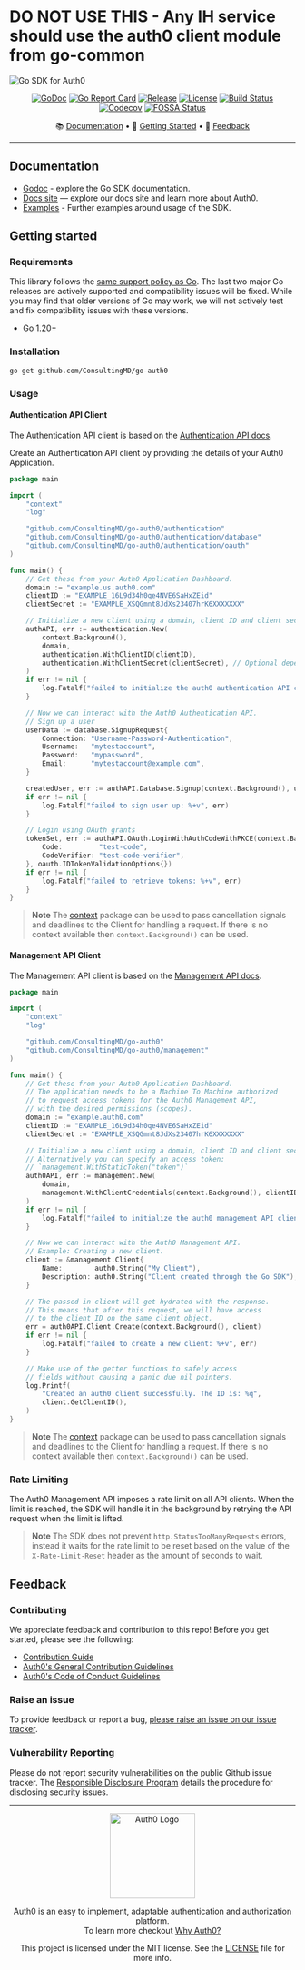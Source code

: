 # DO NOT USE THIS - Any IH service should use the auth0 client module from go-common

![Go SDK for Auth0](https://cdn.auth0.com/website/sdks/banners/go-auth0-banner.png)

<div align="center">

[![GoDoc](https://pkg.go.dev/badge/github.com/ConsultingMD/go-auth0.svg)](https://pkg.go.dev/github.com/ConsultingMD/go-auth0)
[![Go Report Card](https://goreportcard.com/badge/github.com/ConsultingMD/go-auth0?style=flat-square)](https://goreportcard.com/report/github.com/ConsultingMD/go-auth0)
[![Release](https://img.shields.io/github/v/release/ConsultingMD/go-auth0?include_prereleases&style=flat-square)](https://github.com/ConsultingMD/go-auth0/releases)
[![License](https://img.shields.io/github/license/ConsultingMD/go-auth0.svg?style=flat-square)](https://github.com/ConsultingMD/go-auth0/blob/main/LICENSE)
[![Build Status](https://img.shields.io/github/actions/workflow/status/ConsultingMD/go-auth0/main.yml?branch=main&style=flat-square)](https://github.com/ConsultingMD/go-auth0/actions?query=branch%3Amain)
[![Codecov](https://img.shields.io/codecov/c/github/ConsultingMD/go-auth0?style=flat-square)](https://codecov.io/gh/ConsultingMD/go-auth0)
[![FOSSA Status](https://app.fossa.com/api/projects/git%2Bgithub.com%2Fauth0%2Fgo-auth0.svg?type=shield)](https://app.fossa.com/projects/git%2Bgithub.com%2Fauth0%2Fgo-auth0?ref=badge_shield)

📚 [Documentation](#documentation) • 🚀 [Getting Started](#getting-started) • 💬 [Feedback](#feedback)

</div>



-------------------------------------

## Documentation

- [Godoc](https://pkg.go.dev/github.com/ConsultingMD/go-auth0) - explore the Go SDK documentation.
- [Docs site](https://www.auth0.com/docs) — explore our docs site and learn more about Auth0.
- [Examples](./EXAMPLES.md) - Further examples around usage of the SDK.

## Getting started

### Requirements

This library follows the [same support policy as Go](https://go.dev/doc/devel/release#policy). The last two major Go releases are actively supported and compatibility issues will be fixed. While you may find that older versions of Go may work, we will not actively test and fix compatibility issues with these versions.

- Go 1.20+

### Installation

```shell
go get github.com/ConsultingMD/go-auth0
```

### Usage

#### Authentication API Client

The Authentication API client is based on the [Authentication API docs](https://auth0.com/docs/api/authentication).

Create an Authentication API client by providing the details of your Auth0 Application.

```go
package main

import (
	"context"
	"log"

	"github.com/ConsultingMD/go-auth0/authentication"
	"github.com/ConsultingMD/go-auth0/authentication/database"
	"github.com/ConsultingMD/go-auth0/authentication/oauth"
)

func main() {
	// Get these from your Auth0 Application Dashboard.
	domain := "example.us.auth0.com"
	clientID := "EXAMPLE_16L9d34h0qe4NVE6SaHxZEid"
	clientSecret := "EXAMPLE_XSQGmnt8JdXs23407hrK6XXXXXXX"

	// Initialize a new client using a domain, client ID and client secret.
	authAPI, err := authentication.New(
		context.Background(),
		domain,
		authentication.WithClientID(clientID),
		authentication.WithClientSecret(clientSecret), // Optional depending on the grants used
	)
	if err != nil {
		log.Fatalf("failed to initialize the auth0 authentication API client: %+v", err)
	}

	// Now we can interact with the Auth0 Authentication API.
	// Sign up a user
	userData := database.SignupRequest{
		Connection: "Username-Password-Authentication",
		Username:   "mytestaccount",
		Password:   "mypassword",
		Email:      "mytestaccount@example.com",
	}

	createdUser, err := authAPI.Database.Signup(context.Background(), userData)
	if err != nil {
		log.Fatalf("failed to sign user up: %+v", err)
	}

	// Login using OAuth grants
	tokenSet, err := authAPI.OAuth.LoginWithAuthCodeWithPKCE(context.Background(), oauth.LoginWithAuthCodeWithPKCERequest{
		Code:         "test-code",
		CodeVerifier: "test-code-verifier",
	}, oauth.IDTokenValidationOptions{})
	if err != nil {
		log.Fatalf("failed to retrieve tokens: %+v", err)
	}
}
```
> **Note**
> The [context](https://pkg.go.dev/context?utm_source=godoc) package can be used to pass cancellation signals and deadlines to the Client for handling a request. If there is no context available then `context.Background()` can be used.

#### Management API Client

The Management API client is based on the [Management API docs](https://auth0.com/docs/api/management/v2).

```go
package main

import (
	"context"
	"log"

	"github.com/ConsultingMD/go-auth0"
	"github.com/ConsultingMD/go-auth0/management"
)

func main() {
	// Get these from your Auth0 Application Dashboard.
	// The application needs to be a Machine To Machine authorized
	// to request access tokens for the Auth0 Management API,
	// with the desired permissions (scopes).
	domain := "example.auth0.com"
	clientID := "EXAMPLE_16L9d34h0qe4NVE6SaHxZEid"
	clientSecret := "EXAMPLE_XSQGmnt8JdXs23407hrK6XXXXXXX"

	// Initialize a new client using a domain, client ID and client secret.
	// Alternatively you can specify an access token:
	// `management.WithStaticToken("token")`
	auth0API, err := management.New(
		domain,
		management.WithClientCredentials(context.Background(), clientID, clientSecret),
	)
	if err != nil {
		log.Fatalf("failed to initialize the auth0 management API client: %+v", err)
	}

	// Now we can interact with the Auth0 Management API.
	// Example: Creating a new client.
	client := &management.Client{
		Name:        auth0.String("My Client"),
		Description: auth0.String("Client created through the Go SDK"),
	}

	// The passed in client will get hydrated with the response.
	// This means that after this request, we will have access
	// to the client ID on the same client object.
	err = auth0API.Client.Create(context.Background(), client)
	if err != nil {
		log.Fatalf("failed to create a new client: %+v", err)
	}

	// Make use of the getter functions to safely access
	// fields without causing a panic due nil pointers.
	log.Printf(
		"Created an auth0 client successfully. The ID is: %q",
		client.GetClientID(),
	)
}
```

> **Note**
> The [context](https://pkg.go.dev/context?utm_source=godoc) package can be used to pass cancellation signals and deadlines to the Client for handling a request. If there is no context available then `context.Background()` can be used.

### Rate Limiting

The Auth0 Management API imposes a rate limit on all API clients. When the limit is reached, the SDK will handle it in
the background by retrying the API request when the limit is lifted.

> **Note**
> The SDK does not prevent `http.StatusTooManyRequests` errors, instead it waits for the rate limit to be reset based on
> the value of the `X-Rate-Limit-Reset` header as the amount of seconds to wait.

## Feedback

### Contributing

We appreciate feedback and contribution to this repo! Before you get started, please see the following:

- [Contribution Guide](./CONTRIBUTING.md)
- [Auth0's General Contribution Guidelines](https://github.com/ConsultingMD/open-source-template/blob/master/GENERAL-CONTRIBUTING.md)
- [Auth0's Code of Conduct Guidelines](https://github.com/ConsultingMD/open-source-template/blob/master/CODE-OF-CONDUCT.md)

### Raise an issue

To provide feedback or report a bug, [please raise an issue on our issue tracker](https://github.com/ConsultingMD/go-auth0/issues).

### Vulnerability Reporting

Please do not report security vulnerabilities on the public Github issue tracker. The [Responsible Disclosure Program](https://auth0.com/responsible-disclosure-policy) details the procedure for disclosing security issues.

---

<p align="center">
  <picture>
    <source media="(prefers-color-scheme: light)" srcset="https://cdn.auth0.com/website/sdks/logos/auth0_light_mode.png" width="150">
    <source media="(prefers-color-scheme: dark)" srcset="https://cdn.auth0.com/website/sdks/logos/auth0_dark_mode.png" width="150">
    <img alt="Auth0 Logo" src="https://cdn.auth0.com/website/sdks/logos/auth0_light_mode.png" width="150">
  </picture>
</p>

<p align="center">Auth0 is an easy to implement, adaptable authentication and authorization platform.<br />To learn more checkout <a href="https://auth0.com/why-auth0">Why Auth0?</a></p>

<p align="center">This project is licensed under the MIT license. See the <a href="./LICENSE"> LICENSE</a> file for more info.</p>
